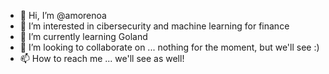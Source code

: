- 👋 Hi, I’m @amorenoa
- 👀 I’m interested in cibersecurity and machine learning for finance
- 🌱 I’m currently learning Goland
- 💞️ I’m looking to collaborate on ... nothing for the moment, but we'll see :)
- 📫 How to reach me ... we'll see as well!

<!---
amorenoa/amorenoa is a ✨ special ✨ repository because its `README.md` (this file) appears on your GitHub profile.
You can click the Preview link to take a look at your changes.
--->
